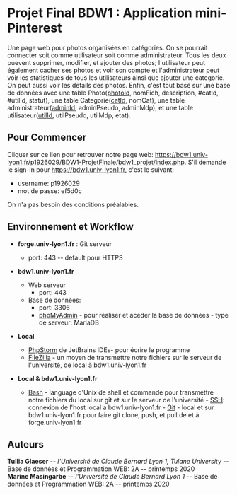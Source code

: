 # Projet Final BDW1 : Application mini-Pinterest

Une page web pour photos organisées en catégories. On se pourrait connecter soit comme utilisateur soit comme administrateur. Tous les deux puevent supprimer,
modifier, et ajouter des photos; l'utilisateur peut également cacher ses photos et voir son compte et l'administrateur peut voir les
statistiques de tous les utilisateurs ainsi que ajouter une categorie. On peut aussi voir les details des photos. Enfin, c'est tout
basé sur une base de données avec une table Photo(<ins>photoId</ins>, nomFich, description, &#35;catId, &#35;utilId, statut), une table 
Categorie(<ins>catId</ins>, nomCat), une table administrateur(<ins>adminId</ins>, adminPseudo, adminMdp), et une table utilisateur(<ins>utilId</ins>, utilPseudo, utilMdp, etat).

## Pour Commencer

Cliquer sur ce lien pour retrouver notre page web: https://bdw1.univ-lyon1.fr/p1926029/BDW1-ProjetFinale/bdw1_projet/index.php. S'il demande le sign-in pour https://bdw1.univ-lyon1.fr,
c'est le suivant:
- username: p1926029
- mot de passe: ef5d0c  
 

On n'a pas besoin des conditions préalables.

## Environnement et Workflow

- **forge.univ-lyon1.fr** : Git serveur
    - port: 443 -- default pour HTTPS  

- **bdw1.univ-lyon1.fr**
    - Web serveur
      - port: 443
    - Base de données:
      - port: 3306
      - <ins>phpMyAdmin</ins> - pour réaliser et acéder la base de données
             - type de serveur: MariaDB  

- **Local**
    - <ins>PhpStorm</ins> de JetBrains IDEs- pour écrire le programme
    - <ins>FileZilla</ins> - un moyen de transmettre notre fichiers sur le serveur de l'université, de local à bdw1.univ-lyon1.fr  

- **Local & bdw1.univ-lyon1.fr**
    - <ins>Bash</ins> - language d'Unix de shell et commande pour transmettre notre fichiers du local sur git et sur le serveur de l'université
           - <ins>SSH</ins>: connexion de l'host local a bdw1.univ-lyon1.fr
           - <ins>Git</ins> - local et sur bdw1.univ-lyon1.fr pour faire git clone, push, et pull de et à forge.univ-lyon1.fr



## Auteurs

**Tullia Glaeser** -- *l'Université de Claude Bernard Lyon 1, Tulane University* -- Base de données et Programmation WEB: 2A -- printemps 2020  
**Marine Masingarbe** -- *l'Université de Claude Bernard Lyon 1* -- Base de données et Programmation WEB: 2A -- printemps 2020